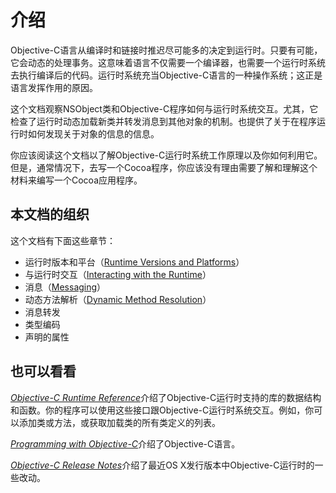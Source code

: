 # 介绍

Objective-C语言从编译时和链接时推迟尽可能多的决定到运行时。只要有可能，它会动态的处理事务。这意味着语言不仅需要一个编译器，也需要一个运行时系统去执行编译后的代码。运行时系统充当Objective-C语言的一种操作系统；这正是语言发挥作用的原因。

这个文档观察NSObject类和Objective-C程序如何与运行时系统交互。尤其，它检查了运行时动态加载新类并转发消息到其他对象的机制。也提供了关于在程序运行时如何发现关于对象的信息的信息。

你应该阅读这个文档以了解Objective-C运行时系统工作原理以及你如何利用它。但是，通常情况下，去写一个Cocoa程序，你应该没有理由需要了解和理解这个材料来编写一个Cocoa应用程序。

## 本文档的组织

这个文档有下面这些章节：

* 运行时版本和平台（[Runtime Versions and Platforms](https://developer.apple.com/library/content/documentation/Cocoa/Conceptual/ObjCRuntimeGuide/Articles/ocrtVersionsPlatforms.html#//apple_ref/doc/uid/TP40008048-CH106-SW1)）
* 与运行时交互（[Interacting with the Runtime](https://developer.apple.com/library/content/documentation/Cocoa/Conceptual/ObjCRuntimeGuide/Articles/ocrtInteracting.html#//apple_ref/doc/uid/TP40008048-CH103-SW1)）
* 消息（[Messaging](https://developer.apple.com/library/content/documentation/Cocoa/Conceptual/ObjCRuntimeGuide/Articles/ocrtHowMessagingWorks.html#//apple_ref/doc/uid/TP40008048-CH104-SW1)）
* 动态方法解析（[Dynamic Method Resolution](https://developer.apple.com/library/content/documentation/Cocoa/Conceptual/ObjCRuntimeGuide/Articles/ocrtDynamicResolution.html#//apple_ref/doc/uid/TP40008048-CH102-SW1)）
* 消息转发
* 类型编码
* 声明的属性

## 也可以看看

[_Objective-C Runtime Reference_](https://developer.apple.com/documentation/objectivec/objective_c_runtime)介绍了Objective-C运行时支持的库的数据结构和函数。你的程序可以使用这些接口跟Objective-C运行时系统交互。例如，你可以添加类或方法，或获取加载类的所有类定义的列表。

[_Programming with Objective-C_](https://developer.apple.com/library/content/documentation/Cocoa/Conceptual/ProgrammingWithObjectiveC/Introduction/Introduction.html#//apple_ref/doc/uid/TP40011210)介绍了Objective-C语言。

[_Objective-C Release Notes_](https://developer.apple.com/library/content/releasenotes/Cocoa/RN-ObjectiveC/index.html#//apple_ref/doc/uid/TP40004309)介绍了最近OS X发行版本中Objective-C运行时的一些改动。

